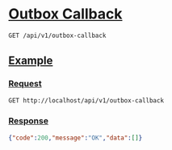 # [Outbox Callback]()

<!--
@category Internal
-->

```bash
GET /api/v1/outbox-callback
```

## [Example]()

### [Request]()

```bash
GET http://localhost/api/v1/outbox-callback
```

### [Response]()

```json
{"code":200,"message":"OK","data":[]}
```